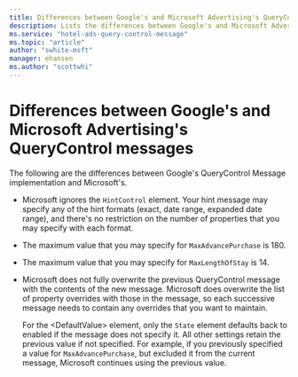 ```yaml
---
title: Differences between Google's and Microsoft Advertising's QueryControl messages
description: Lists the differences between Google's and Microsoft Advertising's QueryControl messages
ms.service: "hotel-ads-query-control-message"
ms.topic: "article"
author: "swhite-msft"
manager: ehansen
ms.author: "scottwhi"
---
```


# Differences between Google's and Microsoft Advertising's QueryControl messages

The following are the differences between Google's QueryControl Message implementation and Microsoft's.

- Microsoft ignores the `HintControl` element. Your hint message may specify any of the hint formats (exact, date range, expanded date range), and there's no restriction on the number of properties that you may specify with each format.   
  
- The maximum value that you may specify for `MaxAdvancePurchase` is 180.  
  
- The maximum value that you may specify for `MaxLengthOfStay` is 14.  
  
- Microsoft does not fully overwrite the previous QueryControl message with the contents of the new message. Microsoft does overwrite the list of property overrides with those in the message, so each successive message needs to contain any overrides that you want to maintain.  
  
  For the \<DefaultValue\> element, only the `State` element defaults back to enabled if the message does not specify it. All other settings retain the previous value if not specified. For example, if you previously specified a value for `MaxAdvancePurchase`, but excluded it from the current message, Microsoft continues using the previous value.
